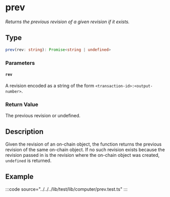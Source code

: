 # prev

_Returns the previous revision of a given revision if it exists._

## Type

```ts
prev(rev: string): Promise<string | undefined>
```

### Parameters

#### `rev`

A revision encoded as a string of the form `<transaction-id>:<output-number>`.

### Return Value

The previous revision or undefined.

## Description

Given the revision of an on-chain object, the function returns the previous revision of the same on-chain object. If no such revision exists because the revision passed in is the revision where the on-chain object was created, `undefined` is returned.

## Example

:::code source="../../../lib/test/lib/computer/prev.test.ts" :::
